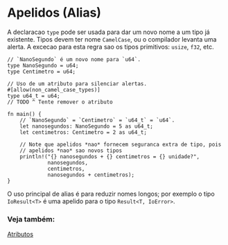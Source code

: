 # Apelidos (Alias)

A declaracao `type` pode ser usada para dar um novo nome a um tipo já existente.
Tipos devem ter nome `CamelCase`, ou o compilador levanta uma alerta. A excecao para
esta regra sao os tipos primitivos: `usize`, `f32`, etc.

```rust,editable
// `NanoSegundo` é um novo nome para `u64`.
type NanoSegundo = u64;
type Centimetro = u64;

// Uso de um atributo para silenciar alertas.
#[allow(non_camel_case_types)]
type u64_t = u64;
// TODO ^ Tente remover o atributo

fn main() {
    // `NanoSegundo` = `Centimetro` = `u64_t` = `u64`.
    let nanosegundos: NanoSegundo = 5 as u64_t;
    let centimetros: Centimetro = 2 as u64_t;

    // Note que apelidos *nao* fornecem seguranca extra de tipo, pois
    // apelidos *nao* sao novos tipos
    println!("{} nanosegundos + {} centimetros = {} unidade?",
             nanosegundos,
             centimetros,
             nanosegundos + centimetros);
}
```

O uso principal de alias é para reduzir nomes longos; por exemplo o tipo `IoResult<T>`
é uma apelido para o tipo `Result<T, IoError>`.

### Veja também:

[Atributos](../attribute.md)
